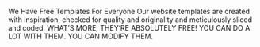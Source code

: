 We Have Free Templates For Everyone
Our website templates are created with inspiration, checked for quality and originality and meticulously sliced and coded.
WHAT’S MORE, THEY’RE ABSOLUTELY FREE! 
YOU CAN DO A LOT WITH THEM. YOU CAN MODIFY THEM.
